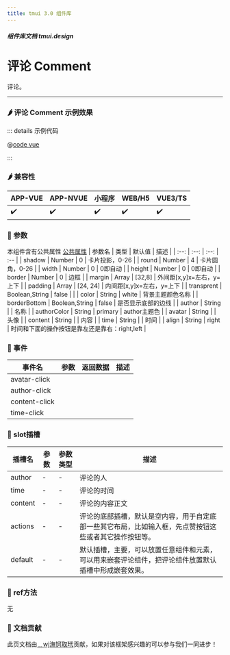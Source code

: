 ```yaml
---
title: tmui 3.0 组件库
---
```


<dirtoc></dirtoc>

##### 组件库文档 tmui.design

# 评论 Comment
评论。

---

### :hot_pepper: 评论 Comment 示例效果

<webview url="https://tmui.design/h5/#/pages/showdata/comment"></webview>

::: details 示例代码

@[code vue](pages/showdata/comment.nvue)

:::


### :hot_pepper: 兼容性

| APP-VUE | APP-NVUE | 小程序 | WEB/H5 | VUE3/TS |
| --- | --- | --- | --- | --- |
| :heavy_check_mark: | :heavy_check_mark: | :heavy_check_mark: | :heavy_check_mark: | :heavy_check_mark: |

### :seedling: 参数
本组件含有公共属性 [公共属性](/doc/spec/组件公共样式.md)
| 参数名 | 类型 | 默认值 | 描述 |
| :--: | :--: | :--: | :-- |
| shadow | Number | 0 | 卡片投影，0-26 |
| round | Number | 4 | 卡片圆角，0-26 |
| width | Number | 0 | 0即自动 |
| height | Number | 0 | 0即自动 |
| border | Number | 0 | 边框 |
| margin | Array | [32,8] | 外间距[x,y]x=左右，y=上下 |
| padding | Array | [24, 24] | 内间距[x,y]x=左右，y=上下 |
| transprent | Boolean,String | false |  |
| color | String | white | 背景主题颜色名称 |
| borderBottom | Boolean,String | false | 是否显示底部的边线 |
| author | String |  | 名称 |
| authorColor | String | primary | author主题色 |
| avatar | String |  | 头像 |
| content | String |  | 内容 |
| time | String |  | 时间 |
| align | String | right | 时间和下面的操作按钮是靠左还是靠右：right,left |

### :rose: 事件
| 事件名 | 参数 | 返回数据 | 描述 |
| --- | --- | --- | --- |
| avatar-click |  |  |  |
| author-click |  |  |  |
| content-click |  |  |  |
| time-click |  |  |  |

### :corn: slot插槽
| 插槽名 | 参数| 参数类型 | 描述 |
| --- | --- | --- | --- |
| author | - | - | 评论的人 |
| time | - | - | 评论的时间 |
| content | - | - | 评论的内容正文 |
| actions | - | - | 评论的底部插槽，默认是空内容，用于自定底部一些其它布局，比如输入框，先点赞按钮这些或者其它操作按钮等。 |
| default | - | - | 默认插槽，主要，可以放置任意组件和元素，可以用来嵌套评论组件，把评论组件放置默认插槽中形成嵌套效果。 |

### :green_salad: ref方法
无

### :couplekiss: 文档贡献
此页文档由[﹎wj潕钶取玳](https://gitee.com/dxwj)贡献，如果对该框架感兴趣的可以参与我们一同进步！